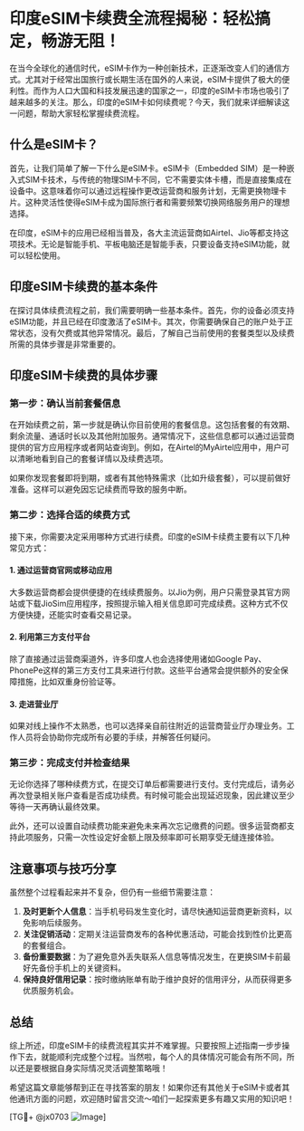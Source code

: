# 印度eSIM卡续费全流程揭秘：轻松搞定，畅游无阻！

在当今全球化的通信时代，eSIM卡作为一种创新技术，正逐渐改变人们的通信方式。尤其对于经常出国旅行或长期生活在国外的人来说，eSIM卡提供了极大的便利性。而作为人口大国和科技发展迅速的国家之一，印度的eSIM卡市场也吸引了越来越多的关注。那么，印度的eSIM卡如何续费呢？今天，我们就来详细解读这一问题，帮助大家轻松掌握续费流程。

## 什么是eSIM卡？

首先，让我们简单了解一下什么是eSIM卡。eSIM卡（Embedded SIM）是一种嵌入式SIM卡技术，与传统的物理SIM卡不同，它不需要实体卡槽，而是直接集成在设备中。这意味着你可以通过远程操作更改运营商和服务计划，无需更换物理卡片。这种灵活性使得eSIM卡成为国际旅行者和需要频繁切换网络服务用户的理想选择。

在印度，eSIM卡的应用已经相当普及，各大主流运营商如Airtel、Jio等都支持这项技术。无论是智能手机、平板电脑还是智能手表，只要设备支持eSIM功能，就可以轻松使用。

## 印度eSIM卡续费的基本条件

在探讨具体续费流程之前，我们需要明确一些基本条件。首先，你的设备必须支持eSIM功能，并且已经在印度激活了eSIM卡。其次，你需要确保自己的账户处于正常状态，没有欠费或其他异常情况。最后，了解自己当前使用的套餐类型以及续费所需的具体步骤是非常重要的。

## 印度eSIM卡续费的具体步骤

### 第一步：确认当前套餐信息

在开始续费之前，第一步就是确认你目前使用的套餐信息。这包括套餐的有效期、剩余流量、通话时长以及其他附加服务。通常情况下，这些信息都可以通过运营商提供的官方应用程序或者网站查询到。例如，在Airtel的MyAirtel应用中，用户可以清晰地看到自己的套餐详情以及续费选项。

如果你发现套餐即将到期，或者有其他特殊需求（比如升级套餐），可以提前做好准备。这样可以避免因忘记续费而导致的服务中断。

### 第二步：选择合适的续费方式

接下来，你需要决定采用哪种方式进行续费。印度的eSIM卡续费主要有以下几种常见方式：

#### 1. 通过运营商官网或移动应用

大多数运营商都会提供便捷的在线续费服务。以Jio为例，用户只需登录其官方网站或下载JioSim应用程序，按照提示输入相关信息即可完成续费。这种方式不仅方便快捷，还能实时查看交易记录。

#### 2. 利用第三方支付平台

除了直接通过运营商渠道外，许多印度人也会选择使用诸如Google Pay、PhonePe这样的第三方支付工具来进行付款。这些平台通常会提供额外的安全保障措施，比如双重身份验证等。

#### 3. 走进营业厅

如果对线上操作不太熟悉，也可以选择亲自前往附近的运营商营业厅办理业务。工作人员将会协助你完成所有必要的手续，并解答任何疑问。

### 第三步：完成支付并检查结果

无论你选择了哪种续费方式，在提交订单后都需要进行支付。支付完成后，请务必再次登录相关账户查看是否成功续费。有时候可能会出现延迟现象，因此建议至少等待一天再确认最终效果。

此外，还可以设置自动续费功能来避免未来再次忘记缴费的问题。很多运营商都支持此项服务，只需一次性设定好金额上限及频率即可长期享受无缝连接体验。

## 注意事项与技巧分享

虽然整个过程看起来并不复杂，但仍有一些细节需要注意：

1. **及时更新个人信息**：当手机号码发生变化时，请尽快通知运营商更新资料，以免影响后续服务。
2. **关注促销活动**：定期关注运营商发布的各种优惠活动，可能会找到性价比更高的套餐组合。
3. **备份重要数据**：为了避免意外丢失联系人信息等情况发生，在更换SIM卡前最好先备份手机上的关键资料。
4. **保持良好信用记录**：按时缴纳账单有助于维护良好的信用评分，从而获得更多优质服务机会。

## 总结

综上所述，印度eSIM卡的续费流程其实并不难掌握。只要按照上述指南一步步操作下去，就能顺利完成整个过程。当然啦，每个人的具体情况可能会有所不同，所以还是要根据自身实际情况灵活调整策略哦！

希望这篇文章能够帮到正在寻找答案的朋友！如果你还有其他关于eSIM卡或者其他通讯方面的问题，欢迎随时留言交流～咱们一起探索更多有趣又实用的知识吧！

[TG💪+ @jx0703 ![Image](https://github.com/user-attachments/assets/dbca1d08-cadb-493c-b0ec-ad6f7a83f270)]